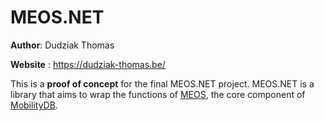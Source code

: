 # MEOS.NET

__Author__: Dudziak Thomas

__Website__ : https://dudziak-thomas.be/


This is a **proof of concept** for the final MEOS.NET project.
MEOS.NET is a library that aims to wrap the functions of [MEOS](https://duckduckgo.com), the core component of [MobilityDB](https://mobilitydb.com/).
